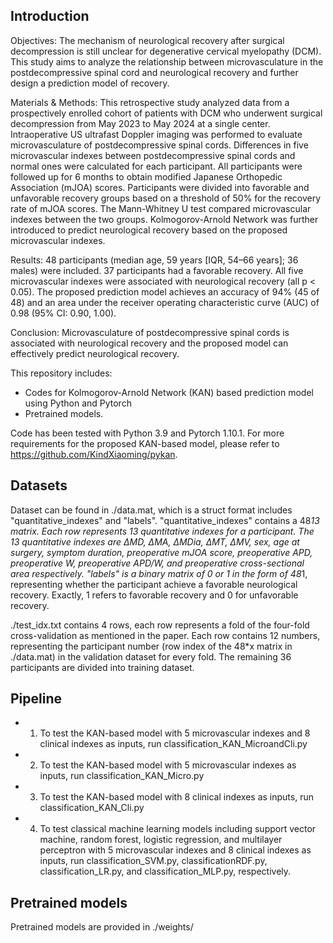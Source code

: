 ## Introduction

Objectives: The mechanism of neurological recovery after surgical decompression is still unclear for degenerative cervical myelopathy (DCM). This study aims to analyze the relationship between microvasculature in the postdecompressive spinal cord and neurological recovery and further design a prediction model of recovery. 

Materials & Methods: This retrospective study analyzed data from a prospectively enrolled cohort of patients with DCM who underwent surgical decompression from May 2023 to May 2024 at a single center. Intraoperative US ultrafast Doppler imaging was performed to evaluate microvasculature of postdecompressive spinal cords. Differences in five microvascular indexes between postdecompressive spinal cords and normal ones were calculated for each participant. All participants were followed up for 6 months to obtain modified Japanese Orthopedic Association (mJOA) scores. Participants were divided into favorable and unfavorable recovery groups based on a threshold of 50% for the recovery rate of mJOA scores. The Mann-Whitney U test compared microvascular indexes between the two groups. Kolmogorov-Arnold Network was further introduced to predict neurological recovery based on the proposed microvascular indexes.

Results: 48 participants (median age, 59 years [IQR, 54–66 years]; 36 males) were included. 37 participants had a favorable recovery. All five microvascular indexes were associated with neurological recovery (all p < 0.05). The proposed prediction model achieves an accuracy of 94% (45 of 48) and an area under the receiver operating characteristic curve (AUC) of 0.98 (95% CI: 0.90, 1.00). 

Conclusion: Microvasculature of postdecompressive spinal cords is associated with neurological recovery and the proposed model can effectively predict neurological recovery.

This repository includes:

- Codes for Kolmogorov-Arnold Network (KAN) based prediction model using Python and Pytorch
- Pretrained models.

Code has been tested with Python 3.9 and Pytorch 1.10.1.
For more requirements for the proposed KAN-based model, please refer to https://github.com/KindXiaoming/pykan.

## Datasets

Dataset can be found in ./data.mat, which is a struct format includes "quantitative_indexes" and "labels". "quantitative_indexes" contains a 48*13 matrix. Each row represents 13 quantitative indexes for a participant. The 13 quantitative indexes are ∆MD, ∆MA, ∆MDia, ∆MT, ∆MV, sex, age at surgery, symptom duration, preoperative mJOA score, preoperative APD, preoperative W, preoperative APD/W, and preoperative cross-sectional area respectively. "labels" is a binary matrix of 0 or 1 in the form of 48*1, representing whether the participant achieve a favorable neurological recovery. Exactly, 1 refers to favorable recovery and 0 for unfavorable recovery. 

./test_idx.txt contains 4 rows, each row represents a fold of the four-fold cross-validation as mentioned in the paper. Each row contains 12 numbers, representing the participant number (row index of the 48*x matrix in ./data.mat) in the validation dataset for every fold. The remaining 36 participants are divided into training dataset.

## Pipeline

- 1. To test the KAN-based model with 5 microvascular indexes and 8 clinical indexes as inputs, run classification_KAN_MicroandCli.py
- 2. To test the KAN-based model with 5 microvascular indexes as inputs, run classification_KAN_Micro.py
- 3. To test the KAN-based model with 8 clinical indexes as inputs, run classification_KAN_Cli.py
- 4. To test classical machine learning models including support vector machine, random forest, logistic regression, and multilayer perceptron with 5 microvascular indexes and 8 clinical indexes as inputs, run classification_SVM.py, classificationRDF.py, classification_LR.py, and classification_MLP.py, respectively.

## Pretrained models

Pretrained models are provided in ./weights/

</center>
